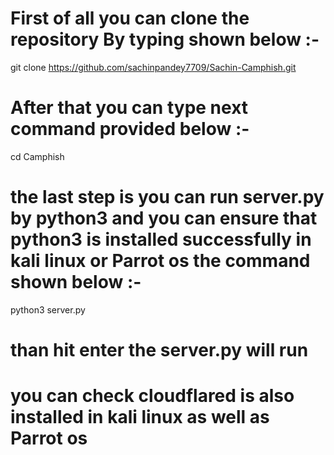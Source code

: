 # First of all you can clone the repository By typing shown below :-
git clone https://github.com/sachinpandey7709/Sachin-Camphish.git
# After that you can type next command provided below :-
cd Camphish
# the last step is you can run server.py by python3 and you can ensure that python3 is installed successfully in kali linux or Parrot os the command shown below :-
python3 server.py 
# than hit enter the server.py will run
# you can check cloudflared is also installed in kali linux as well as Parrot os
